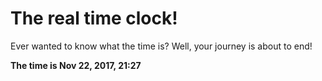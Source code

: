 # The real time clock!

Ever wanted to know what the time is? Well, your journey is about to end!

**The time is Nov 22, 2017, 21:27**